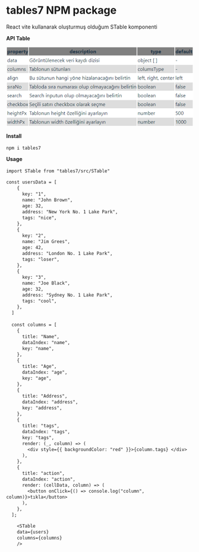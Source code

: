 # tables7 NPM package

React vite kullanarak oluşturmuş olduğum STable komponenti

**API Table**

![alt text](./public/tableAPI.PNG)

**Install**

`npm i tables7                                                       `

**Usage**

`import STable from "tables7/src/STable"                             `

```
const usersData = [
    {
      key: "1",
      name: "John Brown",
      age: 32,
      address: "New York No. 1 Lake Park",
      tags: "nice",
    },
    {
      key: "2",
      name: "Jim Grees",
      age: 42,
      address: "London No. 1 Lake Park",
      tags: "loser",
    },
    {
      key: "3",
      name: "Joe Black",
      age: 32,
      address: "Sydney No. 1 Lake Park",
      tags: "cool",
    },
  ]

  const columns = [
    {
      title: "Name",
      dataIndex: "name",
      key: "name",
    },
    {
      title: "Age",
      dataIndex: "age",
      key: "age",
    },
    {
      title: "Address",
      dataIndex: "address",
      key: "address",
    },
    {
      title: "tags",
      dataIndex: "tags",
      key: "tags",
      render: (_, column) => (
        <div style={{ backgroundColor: "red" }}>{column.tags} </div>
      ),
    },
    {
      title: "action",
      dataIndex: "action",
      render: (cellData, column) => (
        <button onClick={() => console.log("column", column)}>tıkla</button>
      ),
    },
  ];

```

```
    <STable
    data={users}
    columns={columns}
    />
```
